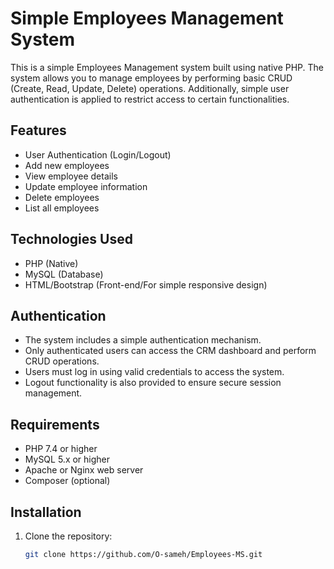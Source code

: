 # Simple Employees Management System

This is a simple Employees Management system built using native PHP. The system allows you to manage employees by performing basic CRUD (Create, Read, Update, Delete) operations. Additionally, simple user authentication is applied to restrict access to certain functionalities.

## Features

- User Authentication (Login/Logout)
- Add new employees
- View employee details
- Update employee information
- Delete employees
- List all employees


## Technologies Used

- PHP (Native)
- MySQL (Database)
- HTML/Bootstrap (Front-end/For simple responsive design)
  
## Authentication

- The system includes a simple authentication mechanism.
- Only authenticated users can access the CRM dashboard and perform CRUD operations.
- Users must log in using valid credentials to access the system.
- Logout functionality is also provided to ensure secure session management.

## Requirements

- PHP 7.4 or higher
- MySQL 5.x or higher
- Apache or Nginx web server
- Composer (optional)

## Installation

1. Clone the repository:

   ```bash
   git clone https://github.com/O-sameh/Employees-MS.git
